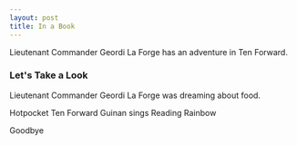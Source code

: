 ```yaml
---
layout: post
title: In a Book
---
```


Lieutenant Commander Geordi La Forge has an adventure in Ten Forward.

### Let's Take a Look  

Lieutenant Commander Geordi La Forge was dreaming about food.

Hotpocket
Ten Forward
Guinan sings Reading Rainbow


Goodbye

